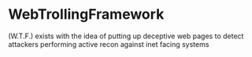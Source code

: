 # WebTrollingFramework
(W.T.F.) exists with the idea of putting up deceptive web pages to detect attackers performing active recon against inet facing systems
